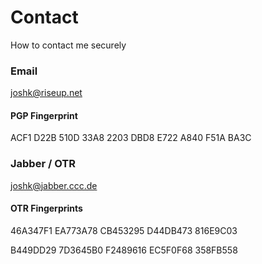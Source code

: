 # Contact
How to contact me securely

### Email 

joshk@riseup.net

#### PGP Fingerprint

ACF1 D22B 510D 33A8 2203 DBD8 E722 A840 F51A BA3C

### Jabber / OTR

joshk@jabber.ccc.de

#### OTR Fingerprints

46A347F1 EA773A78 CB453295 D44DB473 816E9C03

B449DD29 7D3645B0 F2489616 EC5F0F68 358FB558

